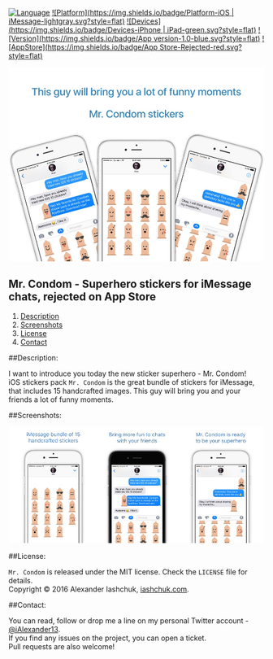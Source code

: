 [![Language](https://img.shields.io/badge/Swift-3.0-orange.svg?style=flat)](#)
[![Platform](https://img.shields.io/badge/Platform-iOS | iMessage-lightgray.svg?style=flat)](#)
[![Devices](https://img.shields.io/badge/Devices-iPhone | iPad-green.svg?style=flat)](#)
[![Version](https://img.shields.io/badge/App version-1.0-blue.svg?style=flat)](#)
[![AppStore](https://img.shields.io/badge/App Store-Rejected-red.svg?style=flat)](#)

[![Mr. Condom - iMessage Superhero Funny Stickers](https://raw.githubusercontent.com/iAlexander/MrCondom/master/Header.jpg)](https://ialexander.me/2h1Sa63)

## Mr. Condom - Superhero stickers for iMessage chats, rejected on App Store
1. [Description](#description)
2. [Screenshots](#screenshots)
3. [License](#license)
4. [Contact](#contact)

##<a name="description">Description:</a>

I want to introduce you today the new sticker superhero - Mr. Condom!  
iOS stickers pack ```Mr. Condom``` is the great bundle of stickers for iMessage, that includes 15 handcrafted images. This guy will bring you and your friends a lot of funny moments.

##<a name="screenshots">Screenshots:</a>

[![Mr. Condom - iMessage Superhero Funny Stickers](https://raw.githubusercontent.com/iAlexander/MrCondom/master/Screenshots.jpg)](https://ialexander.me/2h1Sa63)

##<a name="license">License:</a>

```Mr. Condom``` is released under the MIT license. Check the ```LICENSE``` file for details.  
Copyright © 2016 Alexander Iashchuk, <a href="https://iashchuk.com">iashchuk.com</a>.

##<a name="contact">Contact:</a>

You can read, follow or drop me a line on my personal Twitter account - [@iAlexander13](https://twitter.com/iAlexander13).  
If you find any issues on the project, you can open a ticket.  
Pull requests are also welcome!
